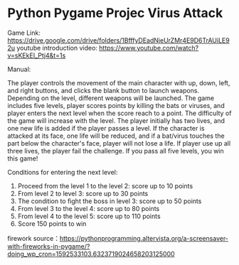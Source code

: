 # Python Pygame Projec Virus Attack

Game Link: https://drive.google.com/drive/folders/1BfffyDEadNjeUrZMr4E9D6TrAUiLE92u
youtube introduction video: https://www.youtube.com/watch?v=sKEkEI_Ptj4&t=1s


Manual:

The player controls the movement of the main character with up, down, left, and right buttons, and clicks the blank button to launch weapons. Depending on the level, different weapons will be launched. The game includes five levels, player scores points by killing the bats or viruses, and player enters the next level when the score reach to a point. The difficulty of the game will increase with the level. The player initially has two lives, and one new life is added if the player passes a level. If the character is attacked at its face, one life will be reduced, and if a bat/virus touches the part below the character's face, player will not lose a life. If player use up all three lives, the player fail the challenge. If you pass all five levels, you win this game!

Conditions for entering the next level:
1. Proceed from the level 1 to the level 2: score up to 10 points
2. From level 2 to level 3: score up to 30 points
3. The condition to fight the boss in level 3: score up to 50 points
4. From level 3 to the level 4: score up to 80 points
5. From level 4 to the level 5: score up to 110 points
6. Score 150 points to win



firework source：https://pythonprogramming.altervista.org/a-screensaver-with-fireworks-in-pygame/?doing_wp_cron=1592533103.6323719024658203125000

